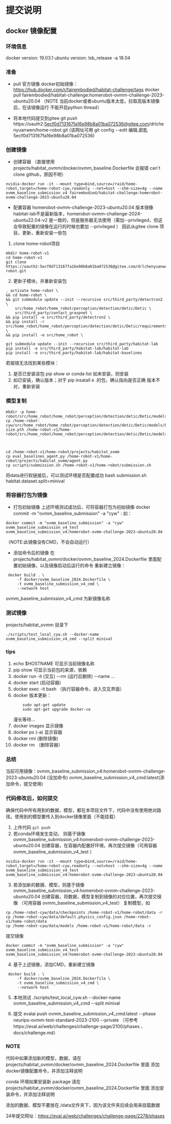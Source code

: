 # 提交说明
## docker 镜像配置
### 环境信息
docker version: 19.03.1
ubuntu version: lsb_release -a 18.04
### 准备
- pull 官方镜像
docker初始镜像：https://hub.docker.com/r/fairembodied/habitat-challenge/tags
docker pull fairembodied/habitat-challenge:homerobot-ovmm-challenge-2023-ubuntu20.04
（NOTE 当前docker或者ubuntu版本太低，拉取高版本镜像后，在该镜像运行 不能开启python thread）

- 将本地代码提交到gitee
git push https://oauth2:5ecf0d713167fa16e98b8a01ba072536@gitee.com/drlchenyuanwen/home-robot.git
(该网址可用 git config --edit 编辑,密匙 5ecf0d713167fa16e98b8a01ba072536)

### 创建镜像
- 创建容器
（直接使用 projects/habitat_ovmm/docker/ovmm_baseline.Dockerfile 会报错 can't clone github，原因不明）

```
nvidia-docker run -it --mount type=bind,source=/raid/home-robot,target=/home-robot-cyw,readonly --net=host --shm-size=4g --name ovmm_baseline_submission_v4 fairembodied/habitat-challenge:homerobot-ovmm-challenge-2023-ubuntu20.04
```
- 配置容器
homerobot-ovmm-challenge-2023-ubuntu20.04 版本镜像 habitat-lab不是最新版本，homerobot-ovmm-challenge-2024-ubuntu22.04-v2 是一致的，但是服务器无法使用（需加--privileged，但这会导致配置的镜像在运行的时候也要加 --privileged ）
因此从gitee clone 项目，更新，重新安装一些包
1. clone home-robot项目
```
mkdir home-robot-v1
cd home-robot-v1
git clone https://oauth2:5ecf0d713167fa16e98b8a01ba072536@gitee.com/drlchenyuanwen/home-robot.git
```
2. 更新子模块，并重新安装包
```
. activate home-robot \
&& cd home-robot \
&& git submodule update --init --recursive src/third_party/detectron2 \
    src/home_robot/home_robot/perception/detection/detic/Detic \
    src/third_party/contact_graspnet \
&& pip install -e src/third_party/detectron2 \
&& pip install -r src/home_robot/home_robot/perception/detection/detic/Detic/requirements.txt \
&& pip install -e src/home_robot \

git submodule update --init --recursive src/third_party/habitat-lab
pip install -e src/third_party/habitat-lab/habitat-lab
pip install -e src/third_party/habitat-lab/habitat-baselines
```
若报错无法找到某些模块：
1. 是否已安装该包 pip show <name> or conda list <name>
如未安装，则安装
2. 如已安装，确认版本；对于  pip insatall e .的包，确认指向是否正确
版本不对，重新安装

### 模型复制
```
mkdir -p home-robot/src/home_robot/home_robot/perception/detection/detic/Detic/models
cp /home-robot-cyw/src/home_robot/home_robot/perception/detection/detic/Detic/models/Detic_LCOCOI21k_CLIP_SwinB_896b32_4x_ft4x_max-size.pth /home-robot-v1/home-robot/src/home_robot/home_robot/perception/detection/detic/Detic/models/



cd /home-robot-v1/home-robot/projects/habitat_ovmm
cp eval_baselines_agent.py /home-robot-v1/home-robot/projects/habitat_ovmm/agent.py
cp scripts/submission.sh /home-robot-v1/home-robot/submission.sh
```
将data进行软链接后，可以测试环境是否配置成功
bash submission.sh habitat.dataset.split=minival

### 将容器打包为镜像
- 打包初始镜像
上述环境测试成功后，可将容器打包为初始镜像
docker commit -m "ovmm_baseline_submission" -a "cyw" <container-name> <image-name>:<image-tag>
如：
```
docker commit -m "ovmm_baseline_submission" -a "cyw" ovmm_baseline_submission_v4_test ovmm_baseline_submission_v4:homerobot-ovmm-challenge-2023-ubuntu20.04
```
（NOTE:此镜像没有CMD，不会自动运行）
- 添加命令后的镜像
在 projects/habitat_ovmm/docker/ovmm_baseline_2024.Dockerfile 里面配置初始镜像，以及镜像启动后运行的命令
重新建立镜像：
```
 docker build . \
     -f docker/ovmm_baseline_2024.Dockerfile \
     -t ovmm_baseline_submission_v4_cmd \
     --network host
```
ovmm_baseline_submission_v4_cmd 为新镜像名称

### 测试镜像
projects/habitat_ovmm 目录下
```
./scripts/test_local_cyw.sh --docker-name ovmm_baseline_submission_v4_cmd --split minival
```

### tips
1. echo $HOSTNAME 可显示当前镜像名称
2. pip show <name> 可显示当前包的来源，依赖
3. docker run -it (交互) --rm (运行后删除) --name <container-name> ...
4. docker start <container-name> (启动容器)
5. docker exec -it <container-name> bash （执行容器命令，进入交互界面）
6. docker 版本更新：
    ```
        sudo apt-get update
        sudo apt-get upgrade docker-ce
    ```
    漫长等待...
7. docker images 显示镜像
8. docker ps (-a) 显示容器
9. docker rmi (删除镜像)
10. docker rm （删除容器）

### 总结
当前可用镜像：ovmm_baseline_submission_v4:homerobot-ovmm-challenge-2023-ubuntu20.04 (没加命令)
ovmm_baseline_submission_v4_cmd:latest(添加命令，提交使用)

### 代码修改后，如何提交
确保代码中所有用到的数据，模型，都在本项目文件下，代码中没有使用绝对路径。使用到的模型要传入到docker镜像里面（不能挂载）
1. 上传代码
``git push``
2. 若conda环境发生变动， 则基于镜像 ovmm_baseline_submission_v4:homerobot-ovmm-challenge-2023-ubuntu20.04 创建容器，在容器内配置好环境，再次提交镜像（可用容器 ovmm_baseline_submission_v4_test ）
```
nvidia-docker run -it --mount type=bind,source=/raid/home-robot,target=/home-robot-cyw,readonly --net=host --shm-size=4g --name ovmm_baseline_submission_v4_test ovmm_baseline_submission_v4:homerobot-ovmm-challenge-2023-ubuntu20.04
```
3. 若添加新的数据、模型，则基于镜像 ovmm_baseline_submission_v4:homerobot-ovmm-challenge-2023-ubuntu20.04 创建容器，将数据，模型复制到镜像的对应位置，再次提交镜像 （可用容器 ovmm_baseline_submission_v4_test）
复制模型，如
```
cp /home-robot-cyw/data/checkpoints /home-robot-v1/home-robot/data -r
cp /home-robot-cyw/data/default.physics_config.json /home-robot-v1/home-robot/data
cp /home-robot-cyw/data/models /home-robot-v1/home-robot/data -r
```
提交镜像
```
docker commit -m "ovmm_baseline_submission" -a "cyw" ovmm_baseline_submission_v4_test ovmm_baseline_submission_v4:homerobot-ovmm-challenge-2023-ubuntu20.04
```

4. 基于上述镜像，添加CMD，重新建立镜像
```
 docker build . \
     -f docker/ovmm_baseline_2024.Dockerfile \
     -t ovmm_baseline_submission_v4_cmd \
     --network host
```

5. 本地测试
./scripts/test_local_cyw.sh --docker-name ovmm_baseline_submission_v4_cmd --split minival

6. 提交
evalai push ovmm_baseline_submission_v4_cmd:latest --phase neurips-ovmm-test-standard-2023-2100 --private
（可参考https://eval.ai/web/challenges/challenge-page/2100/phases 、 docs/challenge.md）

### NOTE
代码中如果添加新的模型，数据，请在 projects/habitat_ovmm/docker/ovmm_baseline_2024.Dockerfile 里面 添加 docker镜像配置命令，并添加注释说明

conda 环境如果安装新 package 请在 projects/habitat_ovmm/docker/ovmm_baseline_2024.Dockerfile 里面 添加安装命令，并添加注释说明

添加的数据、模型不要放在./data文件夹下，因为该文件夹后续会用来挂载数据

24年提交网址：https://eval.ai/web/challenges/challenge-page/2278/phases







